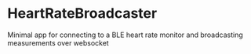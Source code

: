 # HeartRateBroadcaster
Minimal app for connecting to a BLE heart rate monitor and broadcasting measurements over websocket
